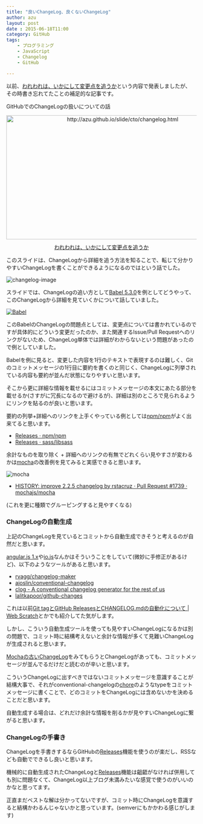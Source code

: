 ```yaml
---
title: "良いChangeLog、良くないChangeLog"
author: azu
layout: post
date : 2015-06-18T11:00
category: GitHub
tags:
    - プログラミング
    - JavaScript
    - Changelog
    - GitHub

---
```


以前、[われわれは、いかにして変更点を追うか](http://azu.github.io/slide/cto/changelog.html "われわれは、いかにして変更点を追うか")という内容で発表しましたが、
その時書き忘れてたことの補足的な記事です。

GitHubでのChangeLogの扱いについての話

<div class="kwout" style="text-align: center;"><a href="https://azu.github.io/slide/cto/changelog.html"><img src="http://kwout.com/cutout/c/v2/sz/8pm_bor.jpg" alt="http://azu.github.io/slide/cto/changelog.html" title="われわれは、いかにして変更点を追うか" width="600" height="328" style="border: none;" /></a><p style="margin-top: 10px; text-align: center;"><a href="http://azu.github.io/slide/cto/changelog.html">われわれは、いかにして変更点を追うか</a></p></div>

このスライドは、ChangeLogから詳細を追う方法を知ることで、転じて分かりやすいChangeLogを書くことができるようになるのではという話でした。

![changelog-image](https://azu.github.io/slide/cto/flow.png)

スライドでは、ChangeLogの追い方として[Babel 5.3.0](https://github.com/babel/babel/blob/master/CHANGELOG.md#530 "5.3.0")を例としてどうやって、このChangeLogから詳細を見ていくかについて話していました。

[![Babel](https://azu.github.io/slide/cto/img/babel5.3.0-full.jpg)](https://github.com/babel/babel/blob/master/CHANGELOG.md#530)

このBabelのChangeLogの問題点としては、変更点については書かれているのですが具体的にどういう変更だったのか、また関連するIssue/Pull Requestへのリンクがないため、ChangeLog単体では詳細がわからないという問題があったので例としていました。

Babelを例に見ると、変更した内容を1行のテキストで表現するのは難しく、Gitのコミットメッセージの1行目に要約を書くのと同じく、ChangeLogに列挙されている内容も要約が並んだ状態になりやすいと思います。

そこから更に詳細な情報を載せるにはコミットメッセージの本文にあたる部分を載せるか(さすがに冗長になるので避けるが)、詳細は別のところで見られるようにリンクを貼るのが良いと思います。

要約の列挙+詳細へのリンクを上手くやっている例としては[npm/npm](https://github.com/npm/npm "npm/npm")がよく出来てると思います。

- [Releases · npm/npm](https://github.com/npm/npm/releases "Releases · npm/npm")
- [Releases · sass/libsass](https://github.com/sass/libsass/releases "Releases · sass/libsass")


余計なものを取り除く + 詳細へのリンクの有無でどれくらい見やすさが変わるかは[mocha](https://github.com/mochajs/mocha/blob/master/HISTORY.md "mocha/HISTORY.md at master · mochajs/mocha")の改善例を見てみると実感できると思います。

![mocha](http://monosnap.com/image/zuE5fEpsDB2fzA8P1dsPQu4HZxfdtZ.png)

- [HISTORY: improve 2.2.5 changelog by rstacruz · Pull Request #1739 · mochajs/mocha](https://github.com/mochajs/mocha/pull/1739/files?short_path=88dc747 "HISTORY: improve 2.2.5 changelog by rstacruz · Pull Request #1739 · mochajs/mocha")

(これを更に種類でグルーピングすると見やすくなる)

### ChangeLogの自動生成

上記のChangeLogを見ているとコミットから自動生成できそうと考えるのが自然だと思います。

[angular.js 1.x](https://github.com/angular/angular.js/blob/master/CHANGELOG.md "angular.js/CHANGELOG.md at master · angular/angular.js")や[io.js](https://github.com/nodejs/io.js/blob/master/CHANGELOG.md "io.js")なんかはそういうことをしていて(微妙に手修正があるけど)、以下のようなツールがあると思います。

- [rvagg/changelog-maker](https://github.com/rvagg/changelog-maker)
- [ajoslin/conventional-changelog](https://github.com/ajoslin/conventional-changelog)
- [clog - A conventional changelog generator for the rest of us](http://blog.thoughtram.io/announcements/tools/2014/09/18/announcing-clog-a-conventional-changelog-generator-for-the-rest-of-us.html)
- [lalitkapoor/github-changes](https://github.com/lalitkapoor/github-changes)

これは以前[Git tagとGitHub ReleasesとCHANGELOG.mdの自動化について | Web Scratch](https://efcl.info/2014/07/20/git-tag-to-release-github/ "Git tagとGitHub ReleasesとCHANGELOG.mdの自動化について | Web Scratch")とかでも紹介してた気がします。

しかし、こういう自動生成ツールを使っても見やすいChangeLogになるかは別の問題で、コミット時に結構考えないと余計な情報が多くて見難いChangeLogが生成されると思います。

[Mochaの古いChangeLog](https://github.com/mochajs/mocha/blob/master/HISTORY.md#220--2015-03-06)をみてもらうとChangeLogがあっても、コミットメッセージが並んでるだけだと読むのが辛いと思います。

こういうChangeLogに出すべきではないコミットメッセージを意識することが結構大事で、それがconventional-changelogの[chore](https://github.com/ajoslin/conventional-changelog/blob/master/conventions/angular.md "chore")のようなtypeをコミットメッセージに書くことで、どのコミットをChangeLogには含めないかを決めることだと思います。


自動生成する場合は、どれだけ余計な情報を削るかが見やすいChangeLogに繋がると思います。

### ChangeLogの手書き

ChangeLogを手書きするならGitHubの[Releases](https://help.github.com/articles/creating-releases/ "Releases")機能を使うのが楽だし、RSSなども自動でできるし良いと思います。

機械的に自動生成されたChangeLogと[Releases](https://help.github.com/articles/creating-releases/ "Releases")機能は齟齬がなければ併用しても別に問題なくて、ChangeLog以上ブログ未満みたいな感覚で使うのがいいのかなと思ってます。

正直まだベストな解は分かってないですが、コミット時にChangeLogを意識すると結構かわるんじゃないかと思っています。(semverにもかかわる感じがします)
